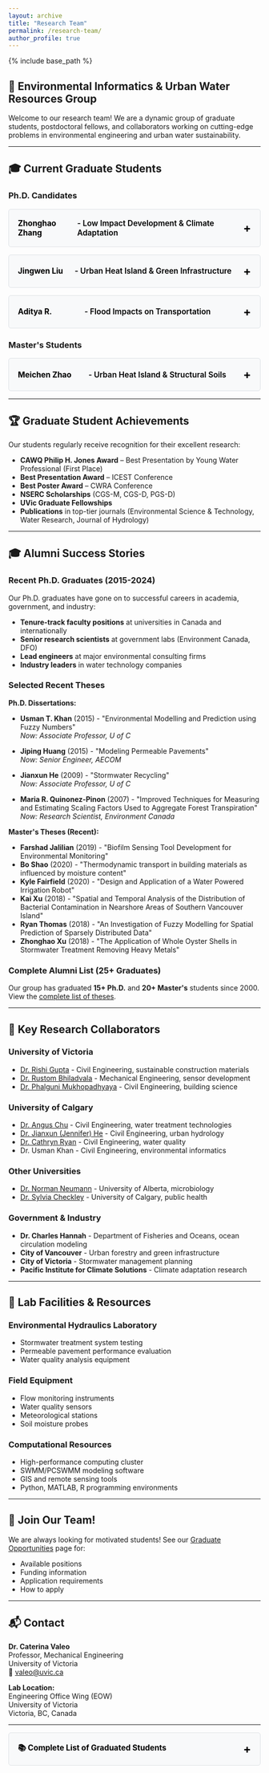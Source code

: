 ```yaml
---
layout: archive
title: "Research Team"
permalink: /research-team/
author_profile: true
---
```


{% include base_path %}

<style>
/* Collapsible section styles matching CV page */
details {
  background-color: #f8f9fa;
  border-radius: 5px;
  margin: 15px 0;
  padding: 0;
  border: 1px solid #dee2e6;
}

summary {
  cursor: pointer;
  padding: 18px;
  font-size: 1.1em;
  font-weight: 600;
  color: #000000 !important;
  user-select: none;
  list-style: none;
  display: flex;
  justify-content: space-between;
  align-items: center;
}

summary::-webkit-details-marker {
  display: none;
}

summary:hover {
  background-color: #e9ecef;
  border-radius: 5px;
}

summary:after {
  content: '+';
  font-size: 1.5em;
  font-weight: bold;
  color: #000000 !important;
  transition: transform 0.3s ease;
}

details[open] summary:after {
  content: '−';
}

details[open] summary {
  border-bottom: 2px solid #000000;
  margin-bottom: 15px;
}

details > div {
  padding: 0 18px 18px 18px;
  color: #000000 !important;
}

details > div * {
  color: #000000 !important;
}

details > div p {
  margin-bottom: 0.8em;
  line-height: 1.6;
  color: #000000 !important;
}

details > div ul {
  margin-left: 1.5em;
  color: #000000 !important;
}

details > div li {
  margin-bottom: 0.5em;
  color: #000000 !important;
}

details > div strong {
  color: #000000 !important;
}

details > div em {
  color: #000000 !important;
}

details > div a {
  color: #1a6ba8 !important;
}

/* Dark mode removed to prevent white text on white background when system is in dark mode */
</style>

## 👥 Environmental Informatics & Urban Water Resources Group

Welcome to our research team! We are a dynamic group of graduate students, postdoctoral fellows, and collaborators working on cutting-edge problems in environmental engineering and urban water sustainability.

---

## 🎓 Current Graduate Students

### **Ph.D. Candidates**

<details>
<summary><strong>Zhonghao Zhang</strong> - Low Impact Development & Climate Adaptation</summary>
<div style="padding: 15px; border-left: 3px solid #000;">
<p><strong>Research Focus:</strong> Low Impact Development (LID) technologies, stormwater management modeling, climate change impacts on urban hydrology</p>
<p><strong>Recent Publications:</strong></p>
<ul>
  <li>Zhang, Z. and Valeo, C. (2025). "Quantifying Hydrological Model Input Uncertainty Using Fuzzy Based PCSWMM And Fuzzy Based GPT." <em>Journal of Hydrology X</em>. In press.</li>
  <li>Zhang, Z. and Valeo, C. (2024). "Low Impact Development Technologies for Mitigating Climate Change Impacts: Review and Direction." <em>National Science Open</em>, 3: 20230025.</li>
  <li>Zhang Z and Valeo C. (2022). "Verification of PCSWMM's LID processes and their scalability over time and space." <em>Frontiers in Water</em>, 4:1058883.</li>
</ul>
<p><strong>Research Tools:</strong> PCSWMM modeling, fuzzy logic, uncertainty quantification</p>
</div>
</details>

<details>
<summary><strong>Jingwen Liu</strong> - Urban Heat Island & Green Infrastructure</summary>
<div style="padding: 15px; border-left: 3px solid #000;">
<p><strong>Research Focus:</strong> Urban heat island mitigation through rainwater tree trenches with structural soil, energy-water balance modeling</p>
<p><strong>Research Areas:</strong></p>
<ul>
  <li>Urban heat island mitigation strategies</li>
  <li>Rainwater tree trenches (RTTs) with structural soil</li>
  <li>Energy-water balance modeling (SEB, CEB, UT&C models)</li>
  <li>CFD simulation for urban microclimate (ENVI-met, ANSYS Fluent, OpenFOAM)</li>
  <li>Human thermal comfort evaluation</li>
</ul>
</div>
</details>

<details>
<summary><strong>Aditya R.</strong> - Flood Impacts on Transportation</summary>
<div style="padding: 15px; border-left: 3px solid #000;">
<p><strong>Research Topic:</strong> Long-term impacts of flooding on transportation systems</p>
<p><strong>Program:</strong> University of Calgary's IISC CREATE Program</p>
<p><strong>Co-supervisor:</strong> Dr. Jianxun He (U of C)</p>
</div>
</details>

### **Master's Students**

<details>
<summary><strong>Meichen Zhao</strong> - Urban Heat Island & Structural Soils</summary>
<div style="padding: 15px; border-left: 3px solid #000;">
<p><strong>Research Topic:</strong> The impact of structural soils supporting urban trees on the Urban Heat Island effect</p>
<p><strong>Focus Areas:</strong></p>
<ul>
  <li>Climate change intensification of Urban Heat Island (UHI) effects</li>
  <li>Urban forestry design as cooling strategy through shading, evaporation, and airflow regulation</li>
  <li>Innovative Rainwater Tree Trenches (RTT) within structural soils</li>
  <li>Integration of urban forest with city infrastructure for climate resilience</li>
  <li>Practical implementation challenges of green stormwater infrastructure</li>
</ul>
<p><strong>Collaboration:</strong> City of Vancouver partnership for implementing innovative green stormwater infrastructure</p>
<p><strong>Publication:</strong> International Conference on Environmental Science and Technology (2024), Springer Nature Switzerland, pp. 165-178</p>
<p><strong>Co-supervisors:</strong> Dr. Rishi Gupta, Dr. Peter Constable, Dr. Phalguni Mukhopadhyaya (UVic), Dr. Jianxun He, Dr. Angus Chu (U of C)</p>
</div>
</details>

---

## 🏆 Graduate Student Achievements

Our students regularly receive recognition for their excellent research:

- **CAWQ Philip H. Jones Award** – Best Presentation by Young Water Professional (First Place)
- **Best Presentation Award** – ICEST Conference
- **Best Poster Award** – CWRA Conference
- **NSERC Scholarships** (CGS-M, CGS-D, PGS-D)
- **UVic Graduate Fellowships**
- **Publications** in top-tier journals (Environmental Science & Technology, Water Research, Journal of Hydrology)

---

## 🎓 Alumni Success Stories

### **Recent Ph.D. Graduates (2015-2024)**

Our Ph.D. graduates have gone on to successful careers in academia, government, and industry:

- **Tenure-track faculty positions** at universities in Canada and internationally
- **Senior research scientists** at government labs (Environment Canada, DFO)
- **Lead engineers** at major environmental consulting firms
- **Industry leaders** in water technology companies

### **Selected Recent Theses** 

**Ph.D. Dissertations:**
- **Usman T. Khan** (2015) - "Environmental Modelling and Prediction using Fuzzy Numbers"  
  *Now: Associate Professor, U of C*
  
- **Jiping Huang** (2015) - "Modeling Permeable Pavements"  
  *Now: Senior Engineer, AECOM*
  
- **Jianxun He** (2009) - "Stormwater Recycling"  
  *Now: Associate Professor, U of C*
  
- **Maria R. Quinonez-Pinon** (2007) - "Improved Techniques for Measuring and Estimating Scaling Factors Used to Aggregate Forest Transpiration"  
  *Now: Research Scientist, Environment Canada*

**Master's Theses (Recent):**
- **Farshad Jalilian** (2019) - "Biofilm Sensing Tool Development for Environmental Monitoring"
- **Bo Shao** (2020) - "Thermodynamic transport in building materials as influenced by moisture content"
- **Kyle Fairfield** (2020) - "Design and Application of a Water Powered Irrigation Robot"
- **Kai Xu** (2018) - "Spatial and Temporal Analysis of the Distribution of Bacterial Contamination in Nearshore Areas of Southern Vancouver Island"
- **Ryan Thomas** (2018) - "An Investigation of Fuzzy Modelling for Spatial Prediction of Sparsely Distributed Data"
- **Zhonghao Xu** (2018) - "The Application of Whole Oyster Shells in Stormwater Treatment Removing Heavy Metals"

### **Complete Alumni List (25+ Graduates)**

Our group has graduated **15+ Ph.D.** and **20+ Master's** students since 2000. View the [complete list of theses](/research-team/#all-graduates).

---

## 🤝 Key Research Collaborators

### **University of Victoria**
- [Dr. Rishi Gupta](https://www.uvic.ca/research/centres/caer/people/home/faculty/guptar.php) - Civil Engineering, sustainable construction materials
- [Dr. Rustom Bhiladvala](https://www.uvic.ca/engineering/mechanical/people/home/faculty/bhiladv.php) - Mechanical Engineering, sensor development
- [Dr. Phalguni Mukhopadhyaya](https://www.uvic.ca/engineering/civil/people/faculty/home/mukhopadhyayap.php) - Civil Engineering, building science

### **University of Calgary**
- [Dr. Angus Chu](https://profiles.ucalgary.ca/angus-chu) - Civil Engineering, water treatment technologies
- [Dr. Jianxun (Jennifer) He](https://profiles.ucalgary.ca/jianxun-he) - Civil Engineering, urban hydrology
- [Dr. Cathryn Ryan](https://profiles.ucalgary.ca/cathryn-ryan) - Civil Engineering, water quality
- Dr. Usman Khan - Civil Engineering, environmental informatics

### **Other Universities**
- [Dr. Norman Neumann](https://apps.ualberta.ca/directory/person/neumann) - University of Alberta, microbiology
- [Dr. Sylvia Checkley](https://vet.ucalgary.ca/contact-us/faculty/sylvia-checkley) - University of Calgary, public health

### **Government & Industry**
- **Dr. Charles Hannah** - Department of Fisheries and Oceans, ocean circulation modeling
- **City of Vancouver** - Urban forestry and green infrastructure
- **City of Victoria** - Stormwater management planning
- **Pacific Institute for Climate Solutions** - Climate adaptation research

---

## 🔬 Lab Facilities & Resources

### **Environmental Hydraulics Laboratory**
- Stormwater treatment system testing
- Permeable pavement performance evaluation
- Water quality analysis equipment

### **Field Equipment**
- Flow monitoring instruments
- Water quality sensors
- Meteorological stations
- Soil moisture probes

### **Computational Resources**
- High-performance computing cluster
- SWMM/PCSWMM modeling software
- GIS and remote sensing tools
- Python, MATLAB, R programming environments

---

## 🌟 Join Our Team!

We are always looking for motivated students! See our [Graduate Opportunities](/graduate-opportunities/) page for:
- Available positions
- Funding information
- Application requirements
- How to apply

---

## 📬 Contact

**Dr. Caterina Valeo**  
Professor, Mechanical Engineering  
University of Victoria  
📧 [valeo@uvic.ca](mailto:valeo@uvic.ca)

**Lab Location:**  
Engineering Office Wing (EOW)  
University of Victoria  
Victoria, BC, Canada

---

<details id="all-graduates">
<summary><strong>📚 Complete List of Graduated Students</strong></summary>
<div style="padding: 20px;">

### Ph.D. Graduates
1. **Usman T. Khan** (2015) - Environmental Modelling and Prediction using Fuzzy Numbers
2. **Jiping Huang** (2015) - Modeling Permeable Pavements
3. **Leonardo D. Raaflaub** (2010) - Duff Moisture Modeling
4. **Jianxun He** (2009) - Stormwater Recycling
5. **Ghazi Al-Rawas** (2009) - Mitigation of Flash Flooding in Arid Regions
6. **Maria R. Quinonez-Pinon** (2007) - Improved Techniques for Measuring and Estimating Scaling Factors Used to Aggregate Forest Transpiration
7. *+ 8 additional Ph.D. graduates*

### Master's Graduates (Recent)
1. **Farshad Jalilian** (2019) - Biofilm Sensing Tool Development for Environmental Monitoring
2. **Bo Shao** (2020) - Thermodynamic transport in building materials
3. **Kyle Fairfield** (2020) - Design and Application of a Water Powered Irrigation Robot
4. **Kai Xu** (2018) - Spatial and Temporal Analysis of Bacterial Contamination
5. **Ryan Thomas** (2018) - Fuzzy Modelling for Spatial Prediction
6. **Zhonghao Xu** (2018) - Application of Whole Oyster Shells in Stormwater Treatment
7. **Harleen Singh** (2017) - Evaluation of Moisture Indices for Insulated Walls
8. **Faiza Shazad** (2017) - Falling Head Test vs ASTM Standard
9. **Tingting Yu** (2015) - Modelling Biofilm Activity in Bioretention Cells
10. **Usman Khan** (2010) - Bioretention Cell Efficacy in Cold Climates
11. **Kimberly Robinson** (2007) - Modelling Aquatic Vegetation and Dissolved Oxygen
12. **David M. McAllister** (2005) - Remote Estimation of Leaf Area Index
13. **Zhu Xiang** (2004) - Physically Based Modelling for Improved Flood Prediction
14. **Simon M.K. Poon** (2004) - Snow Mapping Using MODIS Data
15. **Catherine L.I. Ho** (2003) - Urban Snow Hydrology and Modelling
16. **Michael E.J. St. Laurent** (2003) - Hydrological Modelling in the Northern Boreal Forest
17. *+ Additional Master's graduates*

**Total:** 15+ Ph.D., 20+ Master's graduates

</div>
</details>


